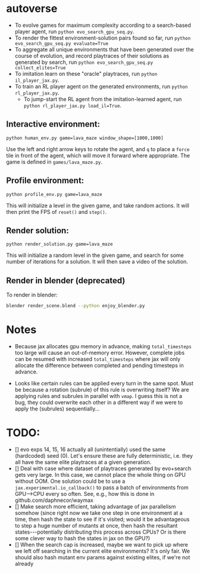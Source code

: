 # autoverse

- To evolve games for maximum complexity according to a search-based player agent, run `python evo_search_gpu_seq.py`.
- To render the fittest environment-solution pairs found so far, run `python evo_search_gpu_seq.py evaluate=True`
- To aggregate all unique environments that have been generated over the course of evolution, and record playtraces of their solutions as generated by search, run `python evo_search_gpu_seq.py collect_elites=True`
- To imitation learn on these "oracle" playtraces, run `python il_player_jax.py`.
- To train an RL player agent on the generated environments, run `python rl_player_jax.py`.
    - To jump-start the RL agent from the imitation-learned agent, run `python rl_player_jax.py load_il=True`.

## Interactive environment:
```
python human_env.py game=lava_maze window_shape=[1000,1000]
```
Use the left and right arrow keys to rotate the agent, and `q` to place a `force` tile in front of the agent, which will
move it forward where appropriate. The game is defined in `games/lava_maze.py`.

## Profile environment:
```
python profile_env.py game=lava_maze
```
This will initialize a level in the given game, and take random actions. It will then print the FPS of `reset()` and `step()`.

## Render solution:
```
python render_solution.py game=lava_maze
```
This will initialize a random level in the given game, and search for some number of iterations for a solution. It will
then save a video of the solution.

## Render in blender (deprecated)
To render in blender:
```bash
blender render_scene.blend --python enjoy_blender.py
```

# Notes

- Because jax allocates gpu memory in advance, making `total_timesteps` too large will cause an out-of-memory error. However, complete jobs can be resumed with increased `total_timesteps` where jax will only allocate the difference between completed and pending timesteps in advance.

- Looks like certain rules can be applied every turn in the same spot. Must be because a rotation (subrule) of this rule is overwriting itself? We are applying rules and subrules in parallel with `vmap`. I guess this is not a bug, they could overwrite each other in a different way if we were to apply the (subrules) sequentially...

# TODO:

- [] evo exps 14, 15, 16 actually all (unintentially) used the same (hardcoded) seed (0). Let's ensure these are fully deterministic, i.e. they all have the same elite playtraces at a given generation.
- [] Deal with case where dataset of playtraces generated by evo+search gets very large. In this case, we cannot place the whole thing on GPU without OOM. One solution could be to use a `jax.experimental.io_callback()` to pass a batch of environments from GPU-->CPU every so often. See, e.g., how this is done in github.com/daphnecor/waymax
- [] Make search more efficient, taking advantage of jax parallelism somehow (since right now we take one step in one environment at a time, then hash the state to see if it's visited; would it be advantageous to step a huge number of mutants at once, then hash the resultant states---potentially distributing this process across CPUs? Or is there some clever way to hash the states in jax on the GPU?)
- [] When the search cap is increased, maybe we want to pick up where we left off searching in the current elite environments? It's only fair. We should also hash mutant env params against existing elites, if we're not already